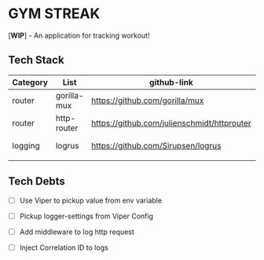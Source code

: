 # GYM STREAK
[**WIP**] - An application for tracking workout!

## Tech Stack

| Category | List        | github-link                                 | links | go command                                    |
|----------|-------------|---------------------------------------------|-------|-----------------------------------------------|
| router   | gorilla-mux | https://github.com/gorilla/mux              | -     | go get -u github.com/gorilla/mux              |
| router   | http-router | https://github.com/julienschmidt/httprouter | -     | go get -u github.com/julienschmidt/httprouter |
| logging  | logrus      | https://github.com/Sirupsen/logrus          | -     | go get -u github.com/sirupsen/logrus          |
|          |             |                                             |       |                                               |


## Tech Debts
- [ ] Use Viper to pickup value from env variable 
- [ ] Pickup logger-settings from Viper Config
- [ ] Add middleware to log http request
- [ ] Inject Correlation ID to logs

